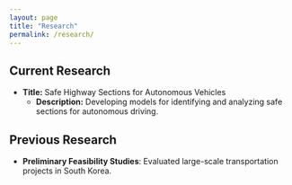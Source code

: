 ```yaml
---
layout: page
title: "Research"
permalink: /research/
---
```


## Current Research
- **Title:** Safe Highway Sections for Autonomous Vehicles
  - **Description:** Developing models for identifying and analyzing safe sections for autonomous driving.

## Previous Research
- **Preliminary Feasibility Studies**: Evaluated large-scale transportation projects in South Korea.
